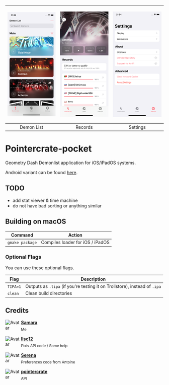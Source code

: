 

| <p align="center"><picture><source media="(prefers-color-scheme: dark)" srcset="Images/List_dark.png"><source media="(prefers-color-scheme: light)" srcset="Images/List_light.png"><img alt="Pointercrate-pocket." src="Images/List_light.png" width="200"></picture></p> | <p align="center"><picture><source media="(prefers-color-scheme: dark)" srcset="Images/Info_dark.png"><source media="(prefers-color-scheme: light)" srcset="Images/Info_light.png"><img alt="Pointercrate-pocket." src="Images/Info_light.png" width="200"></picture></p> | <p align="center"><picture><source media="(prefers-color-scheme: dark)" srcset="Images/Settings_dark.png"><source media="(prefers-color-scheme: light)" srcset="Images/Settings_light.png"><img alt="Pointercrate-pocket." src="Images/Settings_light.png" width="200"></picture></p> | 
|:--:|:--:|:--:| 
| Demon List | Records | Settings |

# Pointercrate-pocket

Geometry Dash Demonlist application for iOS/iPadOS systems.

Android variant can be found [here](https://github.com/wingio/Hellish).

## TODO
- add stat viewer & time machine
- do not have bad sorting or anything similar

## Building on macOS
| Command | Action | 
| ------- | ------ |
| `gmake package` | Compiles loader for iOS / iPadOS |

### Optional Flags
You can use these optional flags.

| Flag       | Description |
| ---------- | ----------- |
| `TIPA=1`   | Outputs as `.tipa` (if you're testing it on Trollstore), instead of `.ipa`  |
| `clean`    | Clean build directories |
    
## Credits

<p align="left">
    <img align="left" height="50px" width="50px" src="https://images.weserv.nl/?url=https://github.com/ssalggnikool.png&amp;fit=cover&amp;mask=circle&amp;maxage=7d" alt="Avatar">
    <b><a href="https://github.com/ssalggnikool">Samara</a></b>
    <br>
    <sub>Me</sub>
</p>

<p align="left">
    <img align="left" height="50px" width="50px" src="https://images.weserv.nl/?url=https://github.com/llsc12.png&amp;fit=cover&amp;mask=circle&amp;maxage=7d" alt="Avatar">
    <b><a href="https://github.com/llsc12">llsc12</a></b>
    <br>
    <sub>Pixiv API code / Some help</sub>
</p>

<p align="left">
    <img align="left" height="50px" width="50px" src="https://images.weserv.nl/?url=https://github.com/NSAntoine.png&amp;fit=cover&amp;mask=circle&amp;maxage=7d" alt="Avatar">
    <b><a href="https://github.com/NSAntoine">Serena</a></b>
    <br>
    <sub>Preferences code from Antoine</sub>
</p>

<p align="left">
    <img align="left" height="50px" width="50px" src="https://images.weserv.nl/?url=https://github.com/stadust.png&amp;fit=cover&amp;mask=circle&amp;maxage=7d" alt="Avatar">
    <b><a href="https://pointercrate.com/demonlist/">pointercrate</a></b>
    <br>
    <sub>API</sub>
</p>
